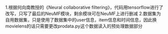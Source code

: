 1.根据何向南教授的《Neural collaborative filtering》，代码用tensorflow进行了改写，只写了最后的NeuMF模块，剩余模块可在NeuMF上进行删减
2.数据集为自用数据集，只是使用了数据集中的user信息，item信息和时间信息，因此换movielens的话只需要更改prodata.py这个数据读入的预处理数据部分
